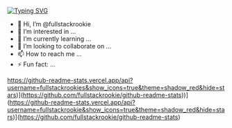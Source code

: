 <a href="https://git.io/typing-svg"><img src="https://readme-typing-svg.demolab.com?font=Fira+Code&pause=1000&color=A91C1C&width=435&lines=Fullstack+Rookie+;Java%2FC%23+Developer" alt="Typing SVG" /></a>

- 👋 Hi, I’m @fullstackrookie
- 👀 I’m interested in ...
- 🌱 I’m currently learning ...
- 💞️ I’m looking to collaborate on ...
- 📫 How to reach me ...
- ⚡ Fun fact: ...


https://github-readme-stats.vercel.app/api?username=fullstackrookies&show_icons=true&theme=shadow_red&hide=stars)](https://github.com/fullstackrookie/github-readme-stats))](https://github-readme-stats.vercel.app/api?username=fullstackrookie&show_icons=true&theme=shadow_red&hide=stars)](https://github.com/fullstackrookie/github-readme-stats)
